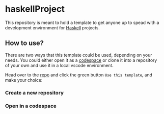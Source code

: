 # haskellProject

This repository is meant to hold a template to get anyone up to spead with a development environment for [Haskell](https://www.haskell.org/) projects.


## How to use?

There are two ways that this template could be used, depending on your needs. You could either open it as a [codespace](https://github.com/features/codespaces) or clone it into a repository of your own and use it in a local vscode environment.

Head over to the [repo](https://github.com/hanjoosten/haskellProject) and click the green button `Use this template`, and make your choice:

### Create a new repository


### Open in a codespace

